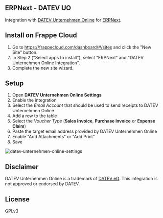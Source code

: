 ## ERPNext - DATEV UO

Integration with [DATEV Unternehmen Online](https://www.datev.de/web/de/mydatev/online-anwendungen/datev-unternehmen-online/) for [ERPNext](https://github.com/frappe/erpnext).

## Install on Frappe Cloud

1. Go to https://frappecloud.com/dashboard/#/sites and click the "New Site" button.
2. In Step 2 ("Select apps to install"), select "ERPNext" and "DATEV Unternehmen Online Integration".
3. Complete the new site wizard.

## Setup

1. Open **DATEV Unternehmen Online Settings**
2. Enable the integration
3. Select the _Email Account_ that should be used to send receipts to DATEV Unternehmen Online
4. Add a row to the table
5. Select the _Voucher Type_ (**Sales Invoice**, **Purchase Invoice** or **Expense Claim**)
6. Paste the target email address provided by DATEV Unternehmen Online
7. Enable "Add Attachments" or "Add Print"
8. Save

![datev-unternehmen-online-settings](https://user-images.githubusercontent.com/14891507/155744820-f7eb3aa7-ba36-4a66-aa12-80e75fc467de.png)

## Disclaimer

DATEV Unternehmen Online is a trademark of [DATEV eG](https://www.datev.de/). This integration is not approved or endorsed by DATEV.

## License

GPLv3
